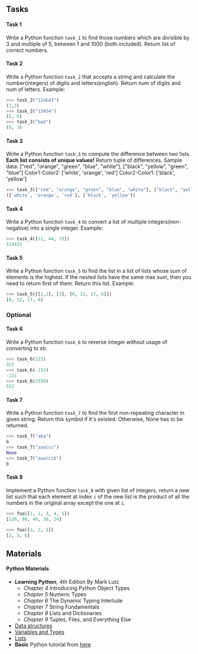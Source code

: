 ﻿﻿
## Tasks

#### Task 1
Write a Python function `task_1` to find those numbers which are divisible by 3 and multiple of 5, between 1 and  1000 (both included). Return list of correct numbers.

#### Task 2
Write a Python function `task_2` that accepts a string and calculate the number(integers) of digits
and letters(english). Return num of digits and num of letters.
Example:
```python
>>> task_2("12abd3")
(3,3)
>>> task_2("13454")
(5, 0)
>>> task_2("bad")
(0, 3)
```

#### Task 3
Write a Python function `task_3` to compute the difference between two lists. __Each list consists of unique values!__
Return tuple of differences.
Sample data: ["red", "orange", "green", "blue", "white"], ["black", "yellow", "green", "blue"]
Color1-Color2: ['white', 'orange', 'red']
Color2-Color1: ['black', 'yellow']
```python
>>> task_3(["red", "orange", "green", "blue", "white"], ["black", "yellow", "green", "blue"])
(['white', 'orange', 'red'], ['black', 'yellow'])
```

#### Task 4
Write a Python function `task_4` to convert a list of multiple integers(non-negative) into a single integer. 
Example:
```python
>>> task_4([11, 44, 33])
114433
```

#### Task 5
Write a Python function `task_5` to find the list in a list of lists whose sum of elements is the highest.
If the nested lists have the same max sum, then you need to return first of them.
Return this list.
Example:
```python
>>> task_5([[1,2], [3], [0, 12, 17, 6]])
[0, 12, 17, 6]
```

### Optional

#### Task 6
Write a Python function `task_6` to reverse integer without usage of converting to str.
```python
>>> task_6(123)
321
>>> task_6(-132)
-231
>>> task_6(2550)
552
```

#### Task 7
Write a Python function `task_7` to find the first non-repeating character in given string.
Return this symbol if it's existed. Otherwise, None has to be returned.
```python
>>> task_7("aba")
b
>>> task_7("aaaccc")
None
>>> task_7("aaacccb")
b
```

#### Task 8
Implement a Python function `task_8` with given list of integers, 
return a new list such that each element at index `i` of the new list is the product of all the numbers in the original array except the one at `i`.
```python
>>> foo([1, 2, 3, 4, 5])
[120, 60, 40, 30, 24]

>>> foo([3, 2, 1])
[2, 3, 6]
```

## Materials

#### Python Materials
* __Learning Python__, 4th Edition By Mark Lutz
  * _Chapter 4_ Introducing Python Object Types
  * _Chapter 5_ Numeric Types
  * _Chapter 6_ The Dynamic Typing Interlude
  * _Chapter 7_ String Fundamentals
  * _Chapter 8_ Lists and Dictionaries
  * _Chapter 9_ Tuples, Files, and Everything Else
* [Data structures](https://docs.python.org/3.6/tutorial/datastructures.html)
* [Variables and Types](https://www.learnpython.org/en/Variables_and_Types)
* [Lists](https://www.learnpython.org/en/Lists)
* __Basic__ Python tutorial from [here](https://www.tutorialspoint.com/python/index.htm)

